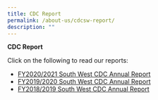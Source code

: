 ```yaml
---
title: CDC Report
permalink: /about-us/cdcsw-report/
description: ""
---
```

**CDC Report**

Click on the following to read our reports:

* [FY2020/2021 South West CDC Annual Report](https://go.gov.sg/20-21-swcdc-ar)
* [FY2019/2020 South West CDC Annual Report](https://go.gov.sg/fy1920-swcdc-ar)
* [FY2018/2019 South West CDC Annual Report](https://go.gov.sg/fy2018-2019-swcdc-ar)